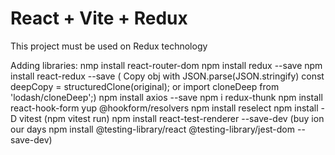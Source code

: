 # React + Vite + Redux

This project must be used on Redux technology

Adding libraries:
nmp install react-router-dom
npm install redux --save
npm install react-redux --save
( Copy obj with JSON.parse(JSON.stringify)
const deepCopy = structuredClone(original); or import cloneDeep from 'lodash/cloneDeep';)
npm install axios --save
npm i redux-thunk
npm install react-hook-form yup @hookform/resolvers
npm install reselect
npm install -D vitest (npm vitest run)
npm install react-test-renderer --save-dev (buy ion our days npm install @testing-library/react @testing-library/jest-dom --save-dev)
